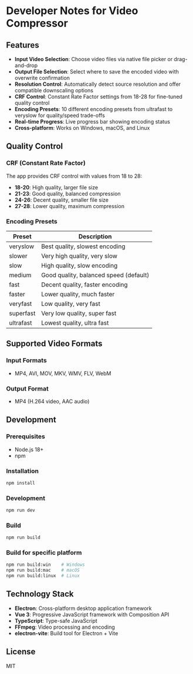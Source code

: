 # Developer Notes for Video Compressor

## Features

- **Input Video Selection**: Choose video files via native file picker or drag-and-drop
- **Output File Selection**: Select where to save the encoded video with overwrite confirmation
- **Resolution Control**: Automatically detect source resolution and offer compatible downscaling options
- **CRF Control**: Constant Rate Factor settings from 18-28 for fine-tuned quality control
- **Encoding Presets**: 10 different encoding presets from ultrafast to veryslow for quality/speed trade-offs
- **Real-time Progress**: Live progress bar showing encoding status
- **Cross-platform**: Works on Windows, macOS, and Linux

## Quality Control

### CRF (Constant Rate Factor)
The app provides CRF control with values from 18 to 28:
- **18-20**: High quality, larger file size
- **21-23**: Good quality, balanced compression
- **24-26**: Decent quality, smaller file size
- **27-28**: Lower quality, maximum compression

### Encoding Presets

| Preset | Description |
|--------|-------------|
| veryslow | Best quality, slowest encoding |
| slower | Very high quality, very slow |
| slow | High quality, slow encoding |
| medium | Good quality, balanced speed (default) |
| fast | Decent quality, faster encoding |
| faster | Lower quality, much faster |
| veryfast | Low quality, very fast |
| superfast | Very low quality, super fast |
| ultrafast | Lowest quality, ultra fast |

## Supported Video Formats

### Input Formats
- MP4, AVI, MOV, MKV, WMV, FLV, WebM

### Output Format
- MP4 (H.264 video, AAC audio)

## Development

### Prerequisites
- Node.js 18+
- npm

### Installation
```bash
npm install
```

### Development
```bash
npm run dev
```

### Build
```bash
npm run build
```

### Build for specific platform
```bash
npm run build:win    # Windows
npm run build:mac    # macOS
npm run build:linux  # Linux
```

## Technology Stack

- **Electron**: Cross-platform desktop application framework
- **Vue 3**: Progressive JavaScript framework with Composition API
- **TypeScript**: Type-safe JavaScript
- **FFmpeg**: Video processing and encoding
- **electron-vite**: Build tool for Electron + Vite

## License

MIT 